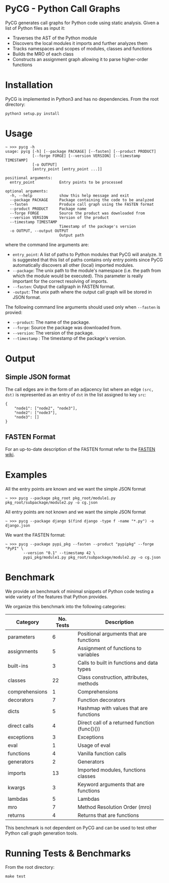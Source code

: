 # PyCG - Python Call Graphs

PyCG generates call graphs for Python code using static analysis.
Given a list of Python files as input it:
- Traverses the AST of the Python module
- Discovers the local modules it imports and further analyzes them
- Tracks namespaces and scopes of modules, classes and functions
- Builds the MRO of each class
- Constructs an assignment graph allowing it to parse higher-order functions

# Installation

PyCG is implemented in Python3 and has no dependencies.
From the root directory:
```
python3 setup.py install
```

# Usage

```
~ >>> pycg -h
usage: pycg [-h] [--package PACKAGE] [--fasten] [--product PRODUCT]
            [--forge FORGE] [--version VERSION] [--timestamp TIMESTAMP]
            [-o OUTPUT]
            [entry_point [entry_point ...]]

positional arguments:
  entry_point           Entry points to be processed

optional arguments:
  -h, --help            show this help message and exit
  --package PACKAGE     Package containing the code to be analyzed
  --fasten              Produce call graph using the FASTEN format
  --product PRODUCT     Package name
  --forge FORGE         Source the product was downloaded from
  --version VERSION     Version of the product
  --timestamp TIMESTAMP
                        Timestamp of the package's version
  -o OUTPUT, --output OUTPUT
                        Output path
```

where the command line arguments are:

- `entry_point`: A list of paths to Python modules that PyCG will analyze.
  It is suggested that this list of paths contains only entry points
  since PyCG automatically discovers all other (local) imported modules.
- `--package`: The unix path to the module's namespace (i.e. the path from
  which the module would be executed). This parameter is really important for
  the correct resolving of imports.
- `--fasten`: Output the callgraph in FASTEN format.
- `-output`: The unix path where the output call graph will be stored in JSON
  format.

The following command line arguments should used only when `--fasten` is
provied:

- `--product`: The name of the package.
- `--forge`: Source the package was downloaded from.
- `--version`: The version of the package.
- `--timestamp` : The timestamp of the package's version.

# Output

## Simple JSON format

The call edges are in the form of an adjacency list where an edge `(src, dst)`
is represented as an entry of `dst` in the list assigned to key `src`:

```
{
    "node1": ["node2", "node3"],
    "node2": ["node3"],
    "node3": []
}
```

## FASTEN Format

For an up-to-date description of the FASTEN format refer to the
[FASTEN
wiki](https://github.com/fasten-project/fasten/wiki/Extended-Revision-Call-Graph-format#python).


# Examples

All the entry points are known and we want the simple JSON format
```
~ >>> pycg --package pkg_root pkg_root/module1.py pkg_root/subpackage/module2.py -o cg.json
```

All entry points are not known and we want the simple JSON format
```
~ >>> pycg --package django $(find django -type f -name "*.py") -o django.json
```

We want the FASTEN format:
```
~ >>> pycg --package pypi_pkg --fasten --product "pypipkg" --forge "PyPI" \
        --version "0.1" --timestamp 42 \
        pypi_pkg/module1.py pkg_root/subpackage/module2.py -o cg.json
```

# Benchmark

We provide an benchmark of minimal snippets of Python code
testing a wide variety of the features that Python provides.

We organize this benchmark into the following categories:

| Category       | No. Tests | Description                                   |
|----------------|-----------|-----------------------------------------------|
| parameters     | 6         | Positional arguments that are functions       |
| assignments    | 5         | Assignment of functions to variables          |
| built-ins      | 3         | Calls to built in functions and data types    |
| classes        | 22        | Class construction, attributes, methods       |
| comprehensions | 1         | Comprehensions                                |
| decorators     | 7         | Function decorators                           |
| dicts          | 5         | Hashmap with values that are functions        |
| direct calls   | 4         | Direct call of a returned function (func()()) |
| exceptions     | 3         | Exceptions                                    |
| eval           | 1         | Usage of eval                                 |
| functions      | 4         | Vanilla function calls                        |
| generators     | 2         | Generators                                    |
| imports        | 13        | Imported modules, functions classes           |
| kwargs         | 3         | Keyword arguments that are functions          |
| lambdas        | 5         | Lambdas                                       |
| mro            | 7         | Method Resolution Order (mro)                 |
| returns        | 4         | Returns that are functions                    |

This benchmark is not dependent on PyCG and can be used to test
other Python call graph generation tools.


# Running Tests & Benchmarks

From the root directory:
```
make test
```
